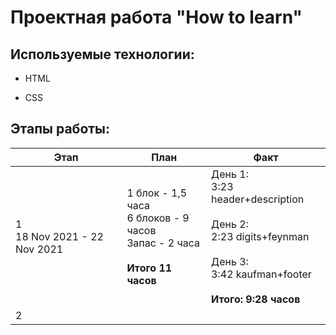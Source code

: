 # Проектная работа "How to learn"



## Используемые технологии:



* HTML

* CSS



## Этапы работы:


|Этап|План|Факт|
|--|--|--|
| 1 <br>  18 Nov 2021 - 22 Nov 2021|1 блок - 1,5 часа <br> 6 блоков - 9 часов <br> Запас - 2 часа <br><br>**Итого 11 часов**|День 1: <br> 3:23 header+description <br><br> День 2: <br> 2:23 digits+feynman <br><br> День 3: <br> 3:42 kaufman+footer <br><br> **Итого: 9:28 часов**|
2|||

